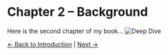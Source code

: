 # Chapter 2 – Background

Here is the second chapter of my book...
![Deep Dive](../assets/images/deep-dive.png)

[← Back to Introduction](index.md) | [Next →](chapter3.md)